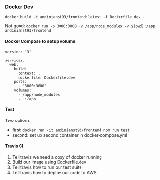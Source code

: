### Docker Dev 

```docker build -t andinianst93/frontend:latest -f Dockerfile.dev .```

Not good:
```docker run -p 3000:3000 -v /app/node_modules -v $(pwd):/app andinianst93/frontend```

#### Docker Compose to setup volume

```
version: '3'

services:
  web:
    build:
      context: .
      dockerfile: Dockerfile.dev
    ports:
      - "3000:3000"
    volumes:
      - /app/node_modules
      - .:/app
```

#### Test
Two options
- first:
```docker run -it andinianst93/frontend npm run test```
- second:
set up second container in docker-compose.yml

#### Travis CI
1. Tell travis we need a copy of docker running
2. Build our image using Dockerfile.dev
3. Tell travis how to run our test suite
4. Tell travis how to deploy our code to AWS